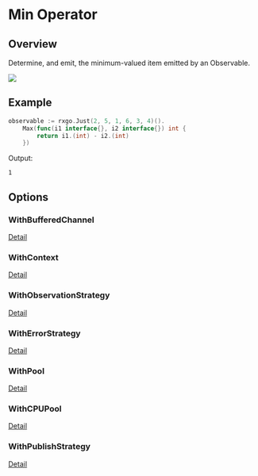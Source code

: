 # Min Operator

## Overview

Determine, and emit, the minimum-valued item emitted by an Observable.

![](http://reactivex.io/documentation/operators/images/min.png)

## Example

```go
observable := rxgo.Just(2, 5, 1, 6, 3, 4)().
	Max(func(i1 interface{}, i2 interface{}) int {
		return i1.(int) - i2.(int)
	})
```

Output:

```
1
```

## Options

### WithBufferedChannel

[Detail](options.md#withbufferedchannel)

### WithContext

[Detail](options.md#withcontext)

### WithObservationStrategy

[Detail](options.md#withobservationstrategy)

### WithErrorStrategy

[Detail](options.md#witherrorstrategy)

### WithPool

[Detail](options.md#withpool)

### WithCPUPool

[Detail](options.md#withcpupool)

### WithPublishStrategy

[Detail](options.md#withpublishstrategy)